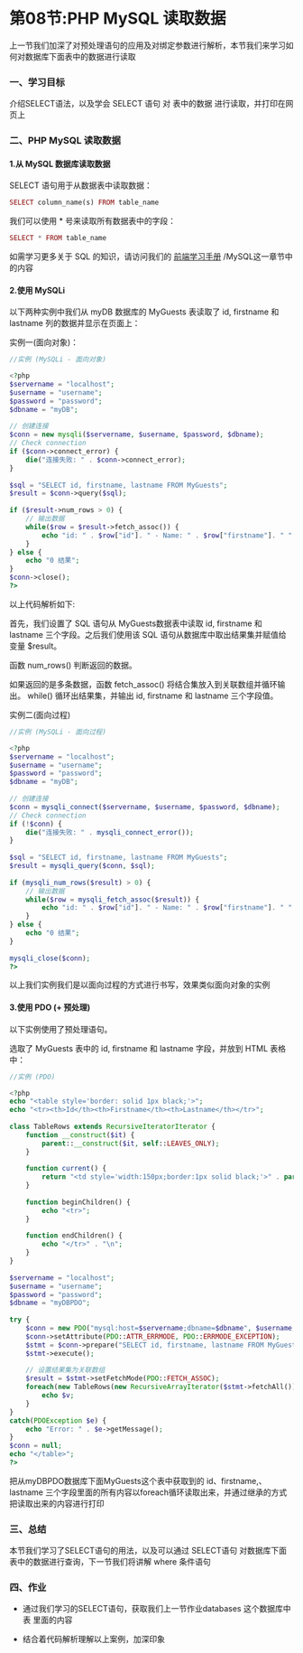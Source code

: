 # 第08节:PHP MySQL 读取数据
上一节我们加深了对预处理语句的应用及对绑定参数进行解析，本节我们来学习如何对数据库下面表中的数据进行读取

### 一、学习目标

介绍SELECT语法，以及学会 SELECT 语句 对 表中的数据 进行读取，并打印在网页上

### 二、PHP MySQL 读取数据

#### 1.从 MySQL 数据库读取数据

SELECT 语句用于从数据表中读取数据：

``` php
SELECT column_name(s) FROM table_name
```

我们可以使用 * 号来读取所有数据表中的字段：

``` php
SELECT * FROM table_name
```

如需学习更多关于 SQL 的知识，请访问我们的 [前端学习手册](http://www.xiaozhoubg.com/content/1) /MySQL这一章节中的内容

#### 2.使用 MySQLi

以下两种实例中我们从 myDB 数据库的 MyGuests 表读取了 id, firstname 和 lastname 列的数据并显示在页面上：

实例一(面向对象)：

``` php
//实例 (MySQLi - 面向对象)

<?php
$servername = "localhost";
$username = "username";
$password = "password";
$dbname = "myDB";
 
// 创建连接
$conn = new mysqli($servername, $username, $password, $dbname);
// Check connection
if ($conn->connect_error) {
    die("连接失败: " . $conn->connect_error);
} 
 
$sql = "SELECT id, firstname, lastname FROM MyGuests";
$result = $conn->query($sql);
 
if ($result->num_rows > 0) {
    // 输出数据
    while($row = $result->fetch_assoc()) {
        echo "id: " . $row["id"]. " - Name: " . $row["firstname"]. " " . $row["lastname"]. "<br>";
    }
} else {
    echo "0 结果";
}
$conn->close();
?>
```

以上代码解析如下:

首先，我们设置了 SQL 语句从 MyGuests数据表中读取 id, firstname 和 lastname 三个字段。之后我们使用该 SQL 语句从数据库中取出结果集并赋值给变量 $result。

函数 num_rows() 判断返回的数据。

如果返回的是多条数据，函数 fetch_assoc() 将结合集放入到关联数组并循环输出。 while() 循环出结果集，并输出 id, firstname 和 lastname 三个字段值。

实例二(面向过程)

``` php
//实例 (MySQLi - 面向过程)

<?php
$servername = "localhost";
$username = "username";
$password = "password";
$dbname = "myDB";
 
// 创建连接
$conn = mysqli_connect($servername, $username, $password, $dbname);
// Check connection
if (!$conn) {
    die("连接失败: " . mysqli_connect_error());
}
 
$sql = "SELECT id, firstname, lastname FROM MyGuests";
$result = mysqli_query($conn, $sql);
 
if (mysqli_num_rows($result) > 0) {
    // 输出数据
    while($row = mysqli_fetch_assoc($result)) {
        echo "id: " . $row["id"]. " - Name: " . $row["firstname"]. " " . $row["lastname"]. "<br>";
    }
} else {
    echo "0 结果";
}
 
mysqli_close($conn);
?>
```

以上我们实例我们是以面向过程的方式进行书写，效果类似面向对象的实例

#### 3.使用 PDO (+ 预处理)

以下实例使用了预处理语句。

选取了 MyGuests 表中的 id, firstname 和 lastname 字段，并放到 HTML 表格中：

``` php
//实例 (PDO)

<?php
echo "<table style='border: solid 1px black;'>";
echo "<tr><th>Id</th><th>Firstname</th><th>Lastname</th></tr>";
 
class TableRows extends RecursiveIteratorIterator {
    function __construct($it) { 
        parent::__construct($it, self::LEAVES_ONLY); 
    }
 
    function current() {
        return "<td style='width:150px;border:1px solid black;'>" . parent::current(). "</td>";
    }
 
    function beginChildren() { 
        echo "<tr>"; 
    } 
 
    function endChildren() { 
        echo "</tr>" . "\n";
    } 
} 
 
$servername = "localhost";
$username = "username";
$password = "password";
$dbname = "myDBPDO";
 
try {
    $conn = new PDO("mysql:host=$servername;dbname=$dbname", $username, $password);
    $conn->setAttribute(PDO::ATTR_ERRMODE, PDO::ERRMODE_EXCEPTION);
    $stmt = $conn->prepare("SELECT id, firstname, lastname FROM MyGuests"); 
    $stmt->execute();
 
    // 设置结果集为关联数组
    $result = $stmt->setFetchMode(PDO::FETCH_ASSOC); 
    foreach(new TableRows(new RecursiveArrayIterator($stmt->fetchAll())) as $k=>$v) { 
        echo $v;
    }
}
catch(PDOException $e) {
    echo "Error: " . $e->getMessage();
}
$conn = null;
echo "</table>";
?>
```

把从myDBPDO数据库下面MyGuests这个表中获取到的 id、firstname,、lastname 三个字段里面的所有内容以foreach循环读取出来，并通过继承的方式把读取出来的内容进行打印

### 三、总结

本节我们学习了SELECT语句的用法，以及可以通过 SELECT语句 对数据库下面表中的数据进行查询，下一节我们将讲解 where 条件语句

### 四、作业

* 通过我们学习的SELECT语句，获取我们上一节作业databases 这个数据库中 表 里面的内容

* 结合着代码解析理解以上案例，加深印象